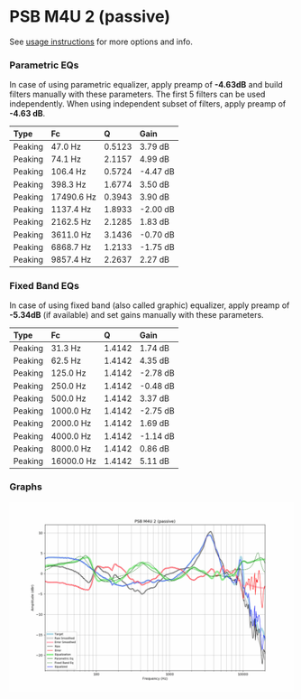 # PSB M4U 2 (passive)
See [usage instructions](https://github.com/jaakkopasanen/AutoEq#usage) for more options and info.

### Parametric EQs
In case of using parametric equalizer, apply preamp of **-4.63dB** and build filters manually
with these parameters. The first 5 filters can be used independently.
When using independent subset of filters, apply preamp of **-4.63 dB**.

| Type    | Fc         |      Q | Gain     |
|:--------|:-----------|:-------|:---------|
| Peaking | 47.0 Hz    | 0.5123 | 3.79 dB  |
| Peaking | 74.1 Hz    | 2.1157 | 4.99 dB  |
| Peaking | 106.4 Hz   | 0.5724 | -4.47 dB |
| Peaking | 398.3 Hz   | 1.6774 | 3.50 dB  |
| Peaking | 17490.6 Hz | 0.3943 | 3.90 dB  |
| Peaking | 1137.4 Hz  | 1.8933 | -2.00 dB |
| Peaking | 2162.5 Hz  | 2.1285 | 1.83 dB  |
| Peaking | 3611.0 Hz  | 3.1436 | -0.70 dB |
| Peaking | 6868.7 Hz  | 1.2133 | -1.75 dB |
| Peaking | 9857.4 Hz  | 2.2637 | 2.27 dB  |

### Fixed Band EQs
In case of using fixed band (also called graphic) equalizer, apply preamp of **-5.34dB**
(if available) and set gains manually with these parameters.

| Type    | Fc         |      Q | Gain     |
|:--------|:-----------|:-------|:---------|
| Peaking | 31.3 Hz    | 1.4142 | 1.74 dB  |
| Peaking | 62.5 Hz    | 1.4142 | 4.35 dB  |
| Peaking | 125.0 Hz   | 1.4142 | -2.78 dB |
| Peaking | 250.0 Hz   | 1.4142 | -0.48 dB |
| Peaking | 500.0 Hz   | 1.4142 | 3.37 dB  |
| Peaking | 1000.0 Hz  | 1.4142 | -2.75 dB |
| Peaking | 2000.0 Hz  | 1.4142 | 1.69 dB  |
| Peaking | 4000.0 Hz  | 1.4142 | -1.14 dB |
| Peaking | 8000.0 Hz  | 1.4142 | 0.86 dB  |
| Peaking | 16000.0 Hz | 1.4142 | 5.11 dB  |

### Graphs
![](./PSB%20M4U%202%20(passive).png)